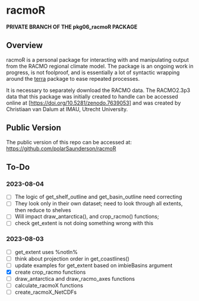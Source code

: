 # racmoR

**PRIVATE BRANCH OF THE pkg06_racmoR PACKAGE**

## Overview
racmoR is a personal package for interacting with and manipulating output from the RACMO regional climate model.
The package is an ongoing work in progress, is not foolproof, and is essentially a lot of syntactic wrapping around the [terra](https://rspatial.org) package to ease repeated processes.

It is necessary to separately download the RACMO data. 
The RACMO2.3p3 data that this package was initially created to handle can be accessed online at [https://doi.org/10.5281/zenodo.7639053] and was created by Christiaan van Dalum at IMAU, Utrecht University.

## Public Version
The public version of this repo can be accessed at: 
  https://github.com/polarSaunderson/racmoR

## To-Do
### 2023-08-04
- [ ] The logic of get_shelf_outline and get_basin_outline need correcting
 - [ ] They look only in their own dataset; need to look through all extents, then reduce to shelves
 - [ ] Will impact draw_antarctica(), and crop_racmo() functions;
 - [ ] check get_extent is not doing something wrong with this

### 2023-08-03 
- [ ] get_extent uses %notIn%
- [ ] think about projection order in get_coastlines()
- [ ] update examples for get_extent based on imbieBasins argument
- [X] create crop_racmo functions
- [ ] draw_antarctica and draw_racmo_axes functions
- [ ] calculate_racmoX functions
- [ ] create_racmoX_NetCDFs
